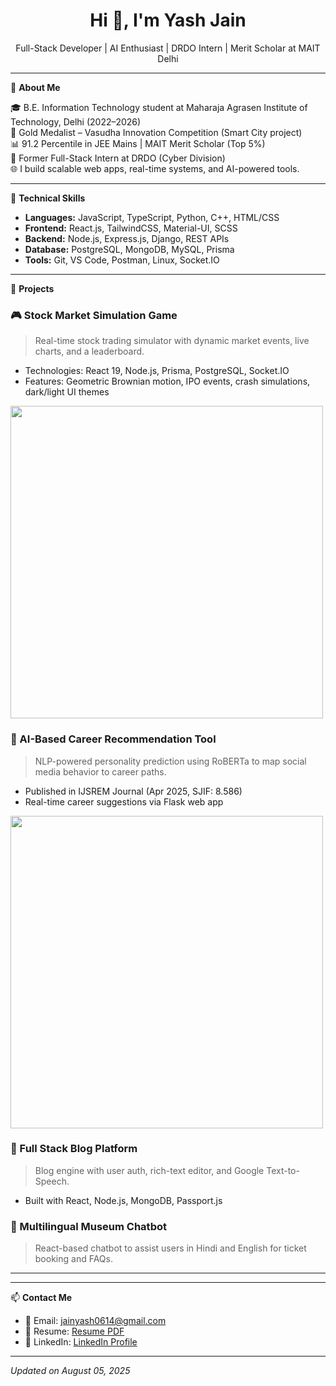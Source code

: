 <h1 align="center">Hi 👋, I'm Yash Jain</h1>

<p align="center">Full-Stack Developer | AI Enthusiast | DRDO Intern | Merit Scholar at MAIT Delhi</p>

---

🚀 **About Me**

🎓 B.E. Information Technology student at Maharaja Agrasen Institute of Technology, Delhi (2022–2026)  
🏅 Gold Medalist – Vasudha Innovation Competition (Smart City project)  
📊 91.2 Percentile in JEE Mains | MAIT Merit Scholar (Top 5%)  
💼 Former Full-Stack Intern at DRDO (Cyber Division)  
🌐 I build scalable web apps, real-time systems, and AI-powered tools.

---

🧠 **Technical Skills**

- **Languages:** JavaScript, TypeScript, Python, C++, HTML/CSS
- **Frontend:** React.js, TailwindCSS, Material-UI, SCSS
- **Backend:** Node.js, Express.js, Django, REST APIs
- **Database:** PostgreSQL, MongoDB, MySQL, Prisma
- **Tools:** Git, VS Code, Postman, Linux, Socket.IO

---

📌 **Projects**

### 🎮 Stock Market Simulation Game
> Real-time stock trading simulator with dynamic market events, live charts, and a leaderboard.
- Technologies: React 19, Node.js, Prisma, PostgreSQL, Socket.IO
- Features: Geometric Brownian motion, IPO events, crash simulations, dark/light UI themes  
<img src="https://your-image-link.com/stock-game.png" width="500"/>

### 🤖 AI-Based Career Recommendation Tool
> NLP-powered personality prediction using RoBERTa to map social media behavior to career paths.
- Published in IJSREM Journal (Apr 2025, SJIF: 8.586)
- Real-time career suggestions via Flask web app  
<img src="https://your-image-link.com/ai-tool.gif" width="500"/>

### 📝 Full Stack Blog Platform
> Blog engine with user auth, rich-text editor, and Google Text-to-Speech.
- Built with React, Node.js, MongoDB, Passport.js

### 🤖 Multilingual Museum Chatbot
> React-based chatbot to assist users in Hindi and English for ticket booking and FAQs.

---


---

📫 **Contact Me**

- 📧 Email: jainyash0614@gmail.com  
- 📎 Resume: [Resume PDF](https://drive.google.com/file/d/1D-pbFRcsPBxVgWK06UEDnKMVy3wid5HA/view?usp=sharing)  
- 🔗 LinkedIn: [LinkedIn Profile](https://www.linkedin.com/in/yash-jain-067ba2285/)

---

_Updated on August 05, 2025_
